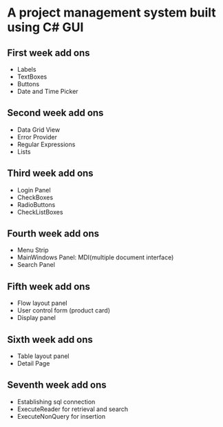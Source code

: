 # A project management system built using C# GUI

## First week add ons
* Labels
* TextBoxes
* Buttons
* Date and Time Picker

## Second week add ons
* Data Grid View
* Error Provider
* Regular Expressions
* Lists

## Third week add ons
* Login Panel
* CheckBoxes
* RadioButtons
* CheckListBoxes

## Fourth week add ons
* Menu Strip
* MainWindows Panel: MDI(multiple document interface)
* Search Panel

## Fifth week add ons
* Flow layout panel
* User control form (product card)
* Display panel

## Sixth week add ons
* Table layout panel
* Detail Page

## Seventh week add ons
* Establishing sql connection
* ExecuteReader for retrieval and search
* ExecuteNonQuery for insertion
